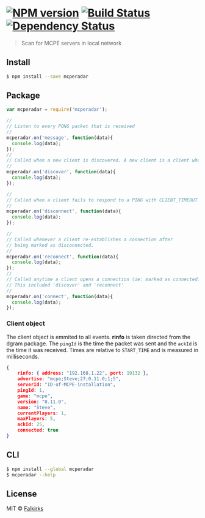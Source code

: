 #  [![NPM version][npm-image]][npm-url] [![Build Status][travis-image]][travis-url] [![Dependency Status][daviddm-image]][daviddm-url]

> Scan for MCPE servers in local network


## Install

```sh
$ npm install --save mcperadar
```


## Package

```js
var mcperadar = require('mcperadar');

//
// Listen to every PONG packet that is received
//
mcperadar.on('message', function(data){
  console.log(data);
});
//
// Called when a new client is discovered. A new client is a client whose clientId hasn't appeared in the current instance.
//
mcperadar.on('discover', function(data){
  console.log(data);
});

//
// Called when a client fails to respond to a PING with CLIENT_TIMEOUT milliseconds.
//
mcperadar.on('disconnect', function(data){
  console.log(data);
});

//
// Called whenever a client re-establishes a connection after
// being marked as disconnected.
//
mcperadar.on('reconnect', function(data){
  console.log(data);
});
//
// Called anytime a client opens a connection (ie: marked as connected). 
// This included 'discover' and 'reconnect'
//
mcperadar.on('connect', function(data){
  console.log(data);
});
```

### Client object
The client object is emmited to all events. **rinfo** is taken directed from the dgram package. The `pingId` is the time the packet was sent and the `ackId` is the time it was received. Times are relative to `START_TIME` and is measured in milliseconds.

```json
{
    rinfo: { address: "192.168.1.22", port: 19132 },
    advertise: "mcpe;Steve;27;0.11.0;1;5",
    serverId: "ID-of-MCPE-installation",
    pingId: 1,
    game: "mcpe",
    version: "0.11.0",
    name: "Steve",
    currentPlayers: 1,
    maxPlayers: 5,
    ackId: 25,
    connected: true
}
```

## CLI
```sh
$ npm install --global mcperadar
$ mcperadar --help
```


## License

MIT © [Falkirks](http://falkirks.com)


[npm-image]: https://badge.fury.io/js/mcperadar.svg
[npm-url]: https://npmjs.org/package/mcperadar
[travis-image]: https://travis-ci.org/Falkirks/mcperadar.svg?branch=master
[travis-url]: https://travis-ci.org/Falkirks/mcperadar
[daviddm-image]: https://david-dm.org/Falkirks/mcperadar.svg?theme=shields.io
[daviddm-url]: https://david-dm.org/Falkirks/mcperadar
